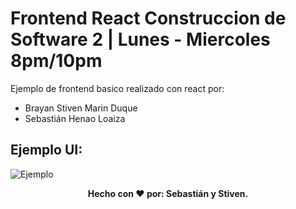 # Frontend React Construccion de Software 2 | Lunes - Miercoles 8pm/10pm

Ejemplo de frontend basico realizado con react por:

- Brayan Stiven Marin Duque
- Sebastián Henao Loaiza

## Ejemplo UI:
<p aling="center">
  <img src="https://i.ibb.co/dJx3hfW/Ejemplo.png" alt="Ejemplo" border="0">
</p>

<p align="center">
  <b>Hecho con ❤️ por: Sebastián y Stiven. </b>
</p>

